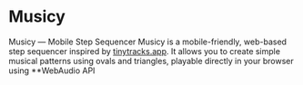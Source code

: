 # Musicy
Musicy — Mobile Step Sequencer  Musicy is a mobile-friendly, web-based step sequencer inspired by [tinytracks.app](https://tinytracks.app).   It allows you to create simple musical patterns using ovals and triangles, playable directly in your browser using **WebAudio API
